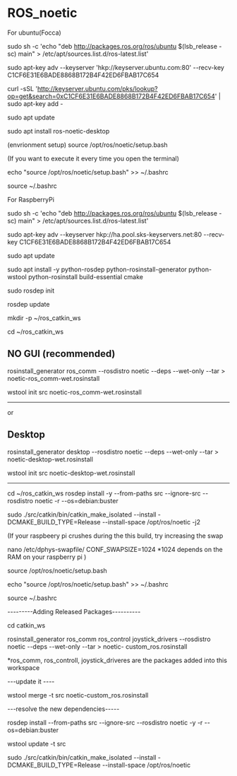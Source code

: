 # ROS_noetic

For ubuntu(Focca)

sudo sh -c 'echo "deb http://packages.ros.org/ros/ubuntu $(lsb_release -sc) main" > /etc/apt/sources.list.d/ros-latest.list'

sudo apt-key adv --keyserver 'hkp://keyserver.ubuntu.com:80' --recv-key C1CF6E31E6BADE8868B172B4F42ED6FBAB17C654

curl -sSL 'http://keyserver.ubuntu.com/pks/lookup?op=get&search=0xC1CF6E31E6BADE8868B172B4F42ED6FBAB17C654' | sudo apt-key add -

sudo apt update

sudo apt install ros-noetic-desktop

(envrionment setup)
source /opt/ros/noetic/setup.bash

(If you want to execute it every time you open the terminal)

echo "source /opt/ros/noetic/setup.bash" >> ~/.bashrc

source ~/.bashrc


For RaspberryPi 

 sudo sh -c 'echo "deb http://packages.ros.org/ros/ubuntu $(lsb_release -sc) main" > /etc/apt/sources.list.d/ros-latest.list'

 sudo apt-key adv --keyserver hkp://ha.pool.sks-keyservers.net:80 --recv-key C1CF6E31E6BADE8868B172B4F42ED6FBAB17C654

 sudo apt update

 sudo apt install -y python-rosdep python-rosinstall-generator python-wstool python-rosinstall build-essential cmake

 sudo rosdep init
 
 rosdep update

 mkdir -p ~/ros_catkin_ws
 
 cd ~/ros_catkin_ws


NO GUI (recommended)
----------------------------------

 rosinstall_generator ros_comm --rosdistro noetic --deps --wet-only --tar > noetic-ros_comm-wet.rosinstall
 
 wstool init src noetic-ros_comm-wet.rosinstall
 

-------------------------------------
 
 
 or 
 
 
 Desktop
 ---------------------------------
 
 rosinstall_generator desktop --rosdistro noetic --deps --wet-only --tar > noetic-desktop-wet.rosinstall

 wstool init src noetic-desktop-wet.rosinstall

----------------------------------


 cd ~/ros_catkin_ws
 rosdep install -y --from-paths src --ignore-src --rosdistro noetic -r --os=debian:buster




 sudo ./src/catkin/bin/catkin_make_isolated --install -DCMAKE_BUILD_TYPE=Release --install-space /opt/ros/noetic -j2

(If your raspbeery pi crushes during the this build, try increasing the swap

 nano /etc/dphys-swapfile/
 CONF_SWAPSIZE=1024 
*1024 depends on the RAM on your raspberry pi
)

 source /opt/ros/noetic/setup.bash

 echo "source /opt/ros/noetic/setup.bash" >> ~/.bashrc

 source ~/.bashrc


---------Adding Released Packages----------

 cd catkin_ws

 rosinstall_generator ros_comm ros_control joystick_drivers --rosdistro noetic --deps --wet-only --tar > noetic-  custom_ros.rosinstall

*ros_comm, ros_controll, joystick_driveres are the packages added into this workspace

---update it ----

 wstool merge -t src noetic-custom_ros.rosinstall


---resolve the new dependencies-----

 rosdep install --from-paths src --ignore-src --rosdistro noetic -y -r --os=debian:buster

 wstool update -t src


 sudo ./src/catkin/bin/catkin_make_isolated --install -DCMAKE_BUILD_TYPE=Release --install-space /opt/ros/noetic
